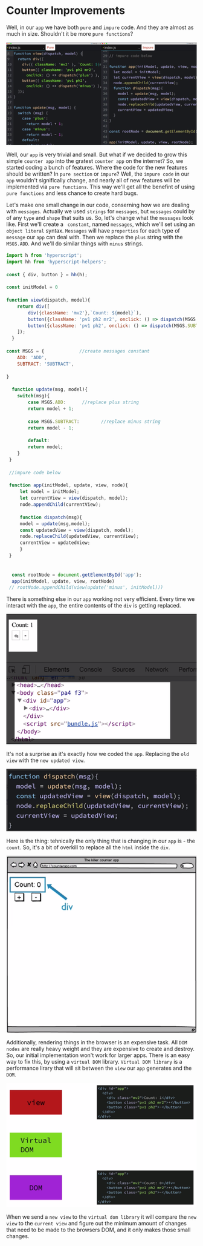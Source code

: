 # Counter Improvements

Well, in our `app` we have both `pure` and `impure` code. And they are almost as much in size. Shouldn't it be more `pure functions`?

![pure-impure](../pure-impure.png)

Well, our `app` is very trivial and small. But what if we decided to grow this simple `counter app` into the gratest `counter app` on the internet? So, we started coding a bunch of features. Where the code for the new features should be written? In `pure section` or `impure`? Well, the `impure code` in our `app` wouldn't significally change, and nearly all of new features will be implemented via `pure functions`. This way we'll get all the benefint of using `pure functions` and less chance to create hard bugs. 

Let's make one small change in our code, conserning how we are dealing with `messages`. Actually we used `strings` for `messages`, but `messages` could by of any `type` and `shape` that suits us. So, let's change what the `messages` look like. First we'll create a ` constant`, named `messages`, which we'll set using an `object literal` syntax. `Messages` will have `properties` for each type of `message` our `app` can deal with. Then we replace the `plus` string with the `MSGS.ADD`. And we'll do similar things with `minus` strings. 

```js
import h from 'hyperscript';
import hh from 'hyperscript-helpers'; 

const { div, button } = hh(h); 

const initModel = 0

function view(dispatch, model){      
    return div([
        div({className: 'mv2'},`Count: ${model}`),
        button({className: 'pv1 ph2 mr2', onclick: () => dispatch(MSGS.ADD)},'+'),  //replace plus string
        button({className: 'pv1 ph2', onclick: () => dispatch(MSGS.SUBTRACT)},'-')     //replace minus string
    ]);
  }

const MSGS = {             //create messages constant 
    ADD: 'ADD',
    SUBTRACT: 'SUBTRACT',

}

  function update(msg, model){           
    switch(msg){
        case MSGS.ADD:      //replace plus string
        return model + 1;
     
        case MSGS.SUBTRACT:        //replace minus string
        return model - 1;
 
        default: 
        return model; 
    }
 }

 //impure code below

 function app(initModel, update, view, node){
     let model = initModel;
     let currentView = view(dispatch, model);    
     node.appendChild(currentView);
     
     function dispatch(msg){                  
     model = update(msg,model);
     const updatedView = view(dispatch, model);     
     node.replaceChild(updatedView, currentView);    
     currentView = updatedView;       
     }
 }
 

  const rootNode = document.getElementById('app');
  app(initModel, update, view, rootNode)
 // rootNode.appendChild(view(update('minus', initModel)))
 ```

 There is something else in our `app` working not very efficient. Every time we interact with the `app`, the entire contents of the `div` is getting replaced. 

![view-replaced](../view-replaced.png)

It's not a surprise as it's exactly how we coded the `app`. Replacing the `old view` with the `new updated view`. 

![view-code](../view-code.png)

Here is the thing: tehnically the only thing that is changing in our `app` is - the `count`. So, it's a bit of overkill to replace all the `html` inside the `div`. 

![count-div](../count-div.png)

Additionally, rendering things in the browser is an expensive task. All `DOM nodes` are really heavy weight and they are expensive to create and destroy. So, our initial implementation won't work for larger apps. There is an easy way to fix this, by using a `virtual DOM` library. `Virtual DOM library` is a performance lirary that will sit between the `view` our `app` generates and the `DOM`.

![virtual-dom](../virtual-dom.png)

When we send a `new view` to the `virtual dom library` it will compare the `new view` to the `current view` and figure out the minimum amount of changes that need to be made to the browsers DOM, and it only makes those small changes.




